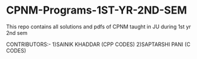 # CPNM-Programs-1ST-YR-2ND-SEM
This repo contains all solutions and pdfs of CPNM taught in JU during 1st yr 2nd sem

CONTRIBUTORS:- 1)SAINIK KHADDAR (CPP CODES)
               2)SAPTARSHI PANI (C CODES)
